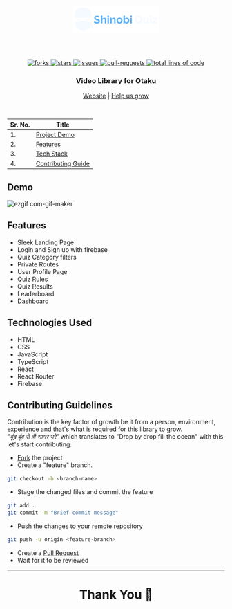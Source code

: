 <h1 align="center">
  <br />
  <a href="https://shinobi-quiz.netlify.app/"><img src="https://github.com/vinc3nati/shinobi-quiz/blob/dev/src/assets/logo.png" alt="logo" width="200"></a>
  <br />
  <br />
</h1>

<!-- PROJECT SHIELDS -->
<p align="center">
  <a href="https://github.com/vinc3nati/shinobi-quiz/fork" target="blank">
  <img src="https://img.shields.io/github/forks/vinc3nati/shinobi-quiz?style=for-the-badge" alt="forks"/>
  </a>
  <a href="https://github.com/vinc3nati/shinobi-quiz/stargazers" target="blank">
  <img src="https://img.shields.io/github/stars/vinc3nati/shinobi-quiz?style=for-the-badge" alt="stars"/>
  </a>
  <a href="https://github.com/vinc3nati/shinobi-quiz/issues" target="blank">
  <img src="https://img.shields.io/github/issues/vinc3nati/shinobi-quiz?style=for-the-badge" alt="issues"/>
  </a>
  <a href="https://github.com/vinc3nati/shinobi-quiz/pulls" target="blank">
  <img src="https://img.shields.io/github/issues-pr/vinc3nati/shinobi-quiz?color=important&style=for-the-badge" alt="pull-requests"/>
  </a>
  <a href="https://github.com/vinc3nati/shinobi-quiz/graphs/code-frequency" target="blank">
  <img src="https://img.shields.io/tokei/lines/github/vinc3nati/shinobi-quiz?label=total%20lines%20of%20code&color=9cf&style=for-the-badge" alt="total lines of code"/>
  </a>
</p>

<!-- PROJECT SUBTITLE -->
<h3 align="center">Video Library for Otaku</h3>

<p align="center">
  <a href="https://shinobi-quiz.netlify.app/">Website</a>
  |
  <a href="https://github.com/vinc3nati/shinobi-quiz/issues">Help us grow</a>
</p>
<br />

<!-- TABLE OF CONTENT -->

| Sr. No. | Title                               |
| ------- | ----------------------------------- |
| 1.      | [Project Demo](#demo)               |
| 2.      | [Features](#features)               |
| 3.      | [Tech Stack](#tech-stack)           |
| 4.      | [Contributing Guide](#contributing) |

<!-- Project Demo -->

<a name="demo"></a>

## Demo
![ezgif com-gif-maker](https://user-images.githubusercontent.com/48097586/169587969-3c3164c5-8a01-40dd-82d7-94033dc7610f.gif)


<!-- Features -->

<a name="features"></a>

## Features

- Sleek Landing Page
- Login and Sign up with firebase
- Quiz Category filters
- Private Routes
- User Profile Page
- Quiz Rules
- Quiz Results
- Leaderboard
- Dashboard

<!-- Tech Stack -->

<a name="tech-stack"></a>

## Technologies Used

- HTML
- CSS
- JavaScript
- TypeScript
- React
- React Router
- Firebase

<!-- Contributing Guidelines -->

<a name="contributing"></a>

## Contributing Guidelines

Contribution is the key factor of growth be it from a person, environment, experience and that's what is required for this library to grow.
<br/>
_"बूंद बूंद से ही सागर भरे"_ which translates to "Drop by drop fill the ocean" with this let's start contributing.
<br/>

- [Fork](https://github.com/vinc3nati/shinobi-quiz/fork) the project
- Create a "feature" branch.

```BASH
git checkout -b <branch-name>
```

- Stage the changed files and commit the feature

```BASH
git add .
git commit -m "Brief commit message"
```

- Push the changes to your remote repository

```BASH
git push -u origin <feature-branch>
```

- Create a [Pull Request](https://github.com/vinc3nati/shinobi-quiz/pulls)
- Wait for it to be reviewed

---

<h1 align="center">Thank You 🙏</h1>
